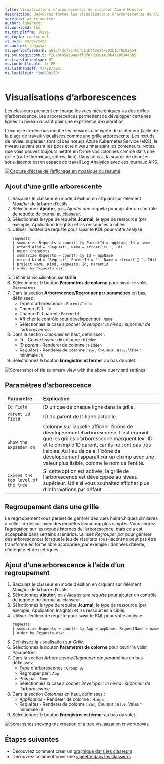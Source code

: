 ```yaml
---
title: Visualisations d’arborescences de classeur Azure Monitor
description: Découvrez toutes les visualisations d’arborescences de classeur Azure Monitor.
services: azure-monitor
author: lgayhardt
ms.workload: tbd
ms.tgt_pltfrm: ibiza
ms.topic: conceptual
ms.date: 09/04/2020
ms.author: lagayhar
ms.openlocfilehash: a815f4dcf7c76d4c11b4f2e227802b15f9c92a54
ms.sourcegitcommit: f28ebb95ae9aaaff3f87d8388a09b41e0b3445b5
ms.translationtype: HT
ms.contentlocale: fr-FR
ms.lasthandoff: 03/29/2021
ms.locfileid: "100600150"
---
```

# <a name="tree-visualizations"></a>Visualisations d’arborescences

Les classeurs prennent en charge les vues hiérarchiques via des grilles d’arborescence. Les arborescences permettent de développer certaines lignes au niveau suivant pour une expérience d’exploration.

L’exemple ci-dessous montre les mesures d’intégrité du conteneur (taille de la plage de travail) visualisées comme une grille arborescente. Les nœuds de niveau supérieur sont ici des nœuds Azure Kubernetes Service (AKS), le niveau suivant étant les pods et le niveau final étant les conteneurs. Notez que vous pouvez toujours mettre en forme vos colonnes comme dans une grille (carte thermique, icônes, lien). Dans ce cas, la source de données sous-jacente est un espace de travail Log Analytics avec des journaux AKS.

[![Capture d’écran de l’affichage en mosaïque du résumé](./media/workbooks-tree-visualizations/trees.png)](./media/workbooks-tree-visualizations/trees.png#lightbox)

## <a name="adding-a-tree-grid"></a>Ajout d’une grille arborescente
1. Basculez le classeur en mode d’édition en cliquant sur l’élément _Modifier_ de la barre d’outils.
2. Sélectionnez **Ajouter**, puis *Ajouter une requête* pour ajouter un contrôle de requête de journal au classeur.
3. Sélectionnez le type de requête **Journal**, le type de ressource (par exemple, Application Insights) et les ressources à cibler.
4. Utiliser l’éditeur de requête pour saisir le KQL pour votre analyse
    ```kusto
    requests
    | summarize Requests = count() by ParentId = appName, Id = name
    | extend Kind = 'Request', Name = strcat('🌐 ', Id)
    | union (requests
    | summarize Requests = count() by Id = appName
    | extend Kind = 'Request', ParentId = '', Name = strcat('📱 ', Id))
    | project Name, Kind, Requests, Id, ParentId
    | order by Requests desc
    ```
5. Définir la visualisation sur **Grille**
6. Sélectionnez le bouton **Paramètres de colonne** pour ouvrir le volet Paramètres.
7. Dans la section **Arborescence/Regrouper par paramètres** en bas, définissez :
    * Type d'arborescence : `Parent/Child`
    * Champ d'ID : `Id`
    * Champ d'ID parent : `ParentId`
    * Afficher le contrôle pour développer sur : `Name`
    * Sélectionnez la case à cocher *Développer le niveau supérieur de l’arborescence*.
8. Dans la section _Colonnes_ en haut, définissez :
    * _Id_ - Convertisseur de colonne : `Hidden`
    * _ID parent_ - Renderer de colonne : `Hidden`
    * _Requêtes_ - Renderer de colonne : `Bar`, Couleur : `Blue`, Valeur minimale : `0`
9. Sélectionnez le bouton **Enregistrer et fermer** au bas du volet.

[![Screenshot of tile summary view with the above query and settings.](./media/workbooks-tree-visualizations/tree-settings.png)](./media/workbooks-tree-visualizations/tree-settings.png#lightbox)

## <a name="tree-settings"></a>Paramètres d’arborescence

| Paramètre | Explication |
|:------------- |:-------------|
| `Id Field` | ID unique de chaque ligne dans la grille. |
| `Parent Id Field` | ID du parent de la ligne actuelle. |
| `Show the expander on` | Colonne sur laquelle afficher l’icône de développement d’arborescence. Il est courant que les grilles d’arborescence masquent leur ID et le champ d’ID parent, car ils ne sont pas très lisibles. Au lieu de cela, l’icône de développement apparaît sur un champ avec une valeur plus lisible, comme le nom de l’entité. |
| `Expand the top level of the tree` | Si cette option est activée, la grille de l’arborescence est développée au niveau supérieur. Utile si vous souhaitez afficher plus d’informations par défaut. |

## <a name="grouping-in-a-grid"></a>Regroupement dans une grille

Le regroupement vous permet de générer des vues hiérarchiques similaires à celles ci-dessus avec des requêtes beaucoup plus simples. Vous perdez l’agrégation sur les nœuds internes de l’arborescence, mais cela est acceptable dans certains scénarios. Utilisez *Regrouper par* pour générer des arborescences lorsque le jeu de résultats sous-jacent ne peut pas être transformé en forme libre appropriée, par exemple : données d’alerte, d’intégrité et de métriques.

## <a name="adding-a-tree-using-grouping"></a>Ajout d’une arborescence à l’aide d’un regroupement

1. Basculez le classeur en mode d’édition en cliquant sur l’élément _Modifier_ de la barre d’outils.
2. Sélectionnez **Ajouter**, puis *Ajouter une requête* pour ajouter un contrôle de requête de journal au classeur.
3. Sélectionnez le type de requête **Journal**, le type de ressource (par exemple, Application Insights) et les ressources à cibler.
4. Utiliser l’éditeur de requête pour saisir le KQL pour votre analyse
    ```kusto
    requests
    | summarize Requests = count() by App = appName, RequestName = name
    | order by Requests desc
    ```
1. Définissez la visualisation sur *Grille*.
2. Sélectionnez le bouton **Paramètres de colonne** pour ouvrir le volet Paramètres.
3. Dans la section *Arborescence/Regrouper par paramètres* en bas, définissez :
    * Type d'arborescence : `Group By`
    * Regrouper par : `App`
    * Puis par : `None`
    * Sélectionnez la case à cocher *Développer le niveau supérieur de l’arborescence*.
4. Dans la section *Colonnes* en haut, définissez :
    * *Application* - Renderer de colonne : `Hidden`
    * *Requêtes* - Renderer de colonne : `Bar`, Couleur : `Blue`, Valeur minimale : `0`
5. Sélectionnez le bouton **Enregistrer et fermer** au bas du volet.

[![Screenshot showing the creation of a tree visualization in workbooks](./media/workbooks-tree-visualizations/tree-group-create.png)](./media/workbooks-tree-visualizations/tree-group-create.png#lightbox)

## <a name="next-steps"></a>Étapes suivantes

* Découvrez comment créer un [graphique dans les classeurs](workbooks-graph-visualizations.md).
* Découvrez comment créer une [vignette dans les classeurs](workbooks-tile-visualizations.md).
